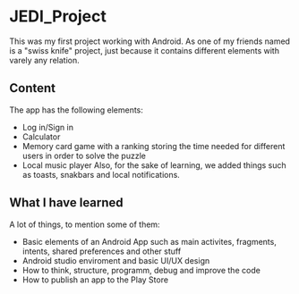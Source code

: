 # JEDI_Project
This was my first project working with Android. As one of my friends named is a "swiss knife" project, just because it contains different elements with varely any relation.

## Content
The app has the following elements:
- Log in/Sign in
- Calculator
- Memory card game with a ranking storing the time needed for different users in order to solve the puzzle
- Local music player
Also, for the sake of learning, we added things such as toasts, snakbars and local notifications.

## What I have learned
A lot of things, to mention some of them:
- Basic elements of an Android App such as main activites, fragments, intents, shared preferences and other stuff
- Android studio enviroment and basic UI/UX design
- How to think, structure, programm, debug and improve the code
- How to publish an app to the Play Store
